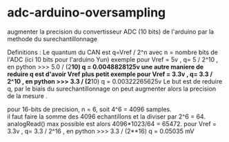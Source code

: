 # adc-arduino-oversampling
augmenter la precision du convertisseur ADC (10 bits) de l'arduino par la methode du surechantillonnage

Definitions : Le quantum du CAN est q=Vref / 2^n  avec n = nombre bits de l'ADC (ici 10 bits pour l'arduino Yun)
exemple pour Vref = 5v ,    q= 5 / 2^10   , en python >>> 5.0 / (2**10)
q = 0.0048828125v
une autre maniere de reduire q est d'avoir Vref plus petit 
exemple pour Vref = 3.3v ,    q= 3.3 / 2^10   , en python >>> 3.3 / (2**10)
q = 0.00322265625v
Le but est de reduire q, par le biais du surechantillonnage on peut augmenter alors la precision de la mesure .

pour 16-bits de precision, n = 6, soit 4^6 = 4096 samples.  
il faut faire la somme des 4096 echantillons et la diviser par 2^6 = 64.
analogRead() max possible est alors  4096*1023/64 = 65472. 
pour Vref = 3.3v ,    q= 3.3 / 2^16  , en python >>> 3.3 / (2**16) 
q = 0.05035 mV
